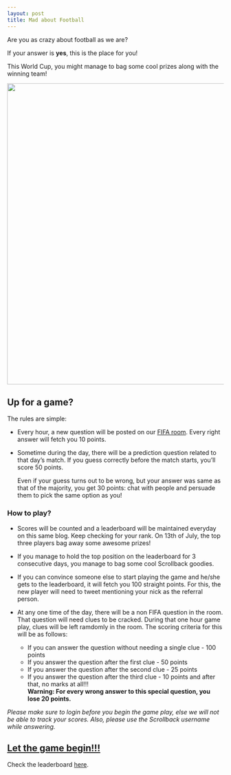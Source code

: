 ```yaml
---
layout: post
title: Mad about Football
---
```


Are you as crazy about football as we are?

If your answer is **yes**, this is the place for you!

This World Cup, you might manage to bag some cool prizes along with the winning team!

<a href="https://scrollback.io/fifa-worldcup-2014/"><img src="http://i.imgur.com/YwNrR2Q.jpg?1" width='700'></a>


## Up for a game?

The rules are simple:

* Every hour, a new question will be posted on our [FIFA room](https://scrollback.io/fifa-worldcup-2014/). Every right answer will fetch you 10 points.

* Sometime during the day, there will be a prediction question related to that day’s match. If you guess correctly before the match starts, you’ll score 50 points.

  Even if your guess turns out to be wrong, but your answer was same as that of the majority, you get 30 points: chat with people and persuade them to pick the same option as you!
  
### How to play?

* Scores will be counted and a leaderboard will be maintained everyday on this same blog. Keep checking for your rank. 
On 13th of July, the top three players bag away some awesome prizes!

* If you manage to hold the top position on the leaderboard for 3 consecutive days, you manage to bag some cool Scrollback goodies.

* If you can convince someone else to start playing the game and he/she gets to the leaderboard, it will fetch you 100 straight points.
For this, the new player will need to tweet mentioning your nick as the referral person.

* At any one time of the day, there will be a non FIFA question in the room. That question will need clues to be cracked. During that one hour game play, clues will be left ramdomly in the room.
The scoring criteria for this will be as follows:
	* If you can answer the question without needing a single clue - 100 points
    * If you answer the question after the first clue - 50 points
    * If you answer the question after the second clue - 25 points
    * If you answer the question after the third clue -  10 points and after that, no marks at all!!! 	
    **Warning: For every wrong answer to this special question, you lose 20 points.**

*Please make sure to login before you begin the game play, else we will not be able to track your scores. Also, please use the Scrollback username while answering.*

## [Let the game begin!!!](https://scrollback.io/fifa-worldcup-2014/)

Check the leaderboard [here](http://blog.scrollback.io/fifa-scrollback-prizes/).
